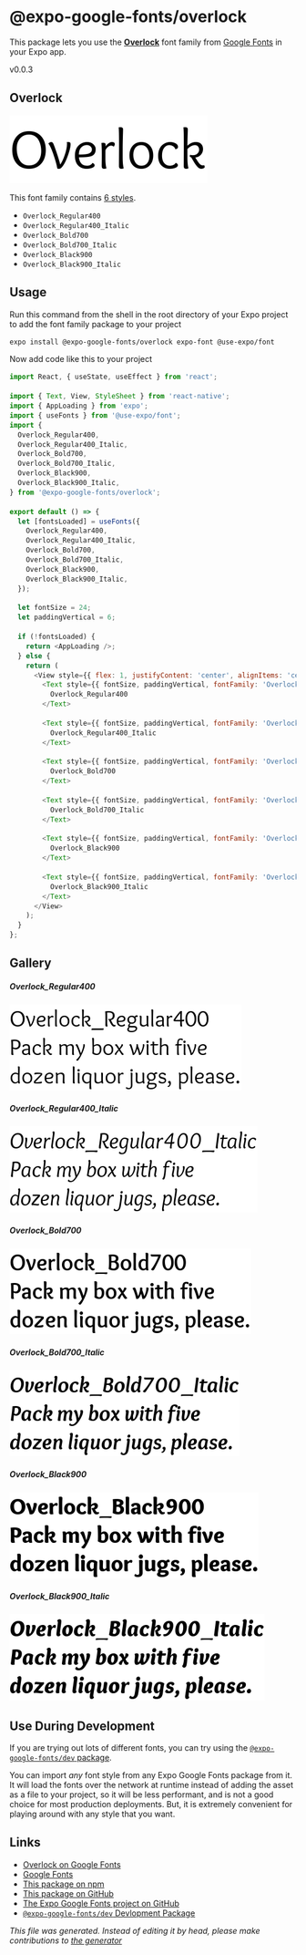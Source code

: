 # @expo-google-fonts/overlock

This package lets you use the [**Overlock**](https://fonts.google.com/specimen/Overlock) font family from [Google Fonts](https://fonts.google.com/) in your Expo app.

v0.0.3

## Overlock

![Overlock](./font-family.png)

This font family contains [6 styles](#gallery).

- `Overlock_Regular400`
- `Overlock_Regular400_Italic`
- `Overlock_Bold700`
- `Overlock_Bold700_Italic`
- `Overlock_Black900`
- `Overlock_Black900_Italic`

## Usage

Run this command from the shell in the root directory of your Expo project to add the font family package to your project
```sh
expo install @expo-google-fonts/overlock expo-font @use-expo/font
```

Now add code like this to your project
```js
import React, { useState, useEffect } from 'react';

import { Text, View, StyleSheet } from 'react-native';
import { AppLoading } from 'expo';
import { useFonts } from '@use-expo/font';
import {
  Overlock_Regular400,
  Overlock_Regular400_Italic,
  Overlock_Bold700,
  Overlock_Bold700_Italic,
  Overlock_Black900,
  Overlock_Black900_Italic,
} from '@expo-google-fonts/overlock';

export default () => {
  let [fontsLoaded] = useFonts({
    Overlock_Regular400,
    Overlock_Regular400_Italic,
    Overlock_Bold700,
    Overlock_Bold700_Italic,
    Overlock_Black900,
    Overlock_Black900_Italic,
  });

  let fontSize = 24;
  let paddingVertical = 6;

  if (!fontsLoaded) {
    return <AppLoading />;
  } else {
    return (
      <View style={{ flex: 1, justifyContent: 'center', alignItems: 'center' }}>
        <Text style={{ fontSize, paddingVertical, fontFamily: 'Overlock_Regular400' }}>
          Overlock_Regular400
        </Text>

        <Text style={{ fontSize, paddingVertical, fontFamily: 'Overlock_Regular400_Italic' }}>
          Overlock_Regular400_Italic
        </Text>

        <Text style={{ fontSize, paddingVertical, fontFamily: 'Overlock_Bold700' }}>
          Overlock_Bold700
        </Text>

        <Text style={{ fontSize, paddingVertical, fontFamily: 'Overlock_Bold700_Italic' }}>
          Overlock_Bold700_Italic
        </Text>

        <Text style={{ fontSize, paddingVertical, fontFamily: 'Overlock_Black900' }}>
          Overlock_Black900
        </Text>

        <Text style={{ fontSize, paddingVertical, fontFamily: 'Overlock_Black900_Italic' }}>
          Overlock_Black900_Italic
        </Text>
      </View>
    );
  }
};

```

## Gallery

##### Overlock_Regular400
![Overlock_Regular400](./f4eb336168d4c74d8a4795ef601c2c88a8c6e58cc2029bb029abde86dba8de8d.ttf.png)

##### Overlock_Regular400_Italic
![Overlock_Regular400_Italic](./862e0a21cd810bed2e0c1809a8799cab17a8a9c3a1b24486e797286d12bd47e0.ttf.png)

##### Overlock_Bold700
![Overlock_Bold700](./c181ce17a8b786d224bdfb18e0b0fd345243fcdf4fcdd4a301a6b68c6898e1bc.ttf.png)

##### Overlock_Bold700_Italic
![Overlock_Bold700_Italic](./ac1a5a813f6667fe8e4a60d3450a57e9e8dcbb9beaa2619a979bafcf0261698f.ttf.png)

##### Overlock_Black900
![Overlock_Black900](./2f8bded0796145dd91249b13aecd8e185ea1d9222a3846c3873ad486679f5524.ttf.png)

##### Overlock_Black900_Italic
![Overlock_Black900_Italic](./dd19e6be709bf9ee365d90ee333b1766e7714578cd954bb3b5dcb1fae2e2022a.ttf.png)


## Use During Development

If you are trying out lots of different fonts, you can try using the [`@expo-google-fonts/dev` package](https://www.npmjs.com/package/@expo-google-fonts/dev).

You can import *any* font style from any Expo Google Fonts package from it. It will load the fonts
over the network at runtime instead of adding the asset as a file to your project, so it will be 
less performant, and is not a good choice for most production deployments. But, it is extremely convenient
for playing around with any style that you want.

## Links

- [Overlock on Google Fonts](https://fonts.google.com/specimen/Overlock)
- [Google Fonts](https://fonts.google.com/)
- [This package on npm](https://www.npmjs.com/package/@expo-google-fonts/overlock)
- [This package on GitHub](https://github.com/expo/google-fonts/tree/master/font-packages/overlock)
- [The Expo Google Fonts project on GitHub](https://github.com/expo/google-fonts)
- [`@expo-google-fonts/dev` Devlopment Package](https://github.com/expo/google-fonts/tree/master/font-packages/dev)


*This file was generated. Instead of editing it by head, please make contributions to [the generator](https://github.com/expo/google-fonts/tree/master/packages/generator)*
